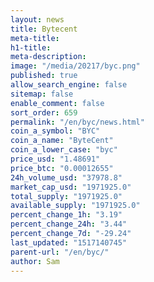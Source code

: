 ```yaml
---
layout: news
title: Bytecent
meta-title: 
h1-title: 
meta-description: 
image: "/media/20217/byc.png"
published: true
allow_search_engine: false
sitemap: false
enable_comment: false
sort_order: 659
permalink: "/en/byc/news.html"
coin_a_symbol: "BYC"
coin_a_name: "ByteCent"
coin_a_lower_case: "byc"
price_usd: "1.48691"
price_btc: "0.00012655"
24h_volume_usd: "37978.8"
market_cap_usd: "1971925.0"
total_supply: "1971925.0"
available_supply: "1971925.0"
percent_change_1h: "3.19"
percent_change_24h: "3.44"
percent_change_7d: "-29.24"
last_updated: "1517140745"
parent-url: "/en/byc/"
author: Sam
---
```


